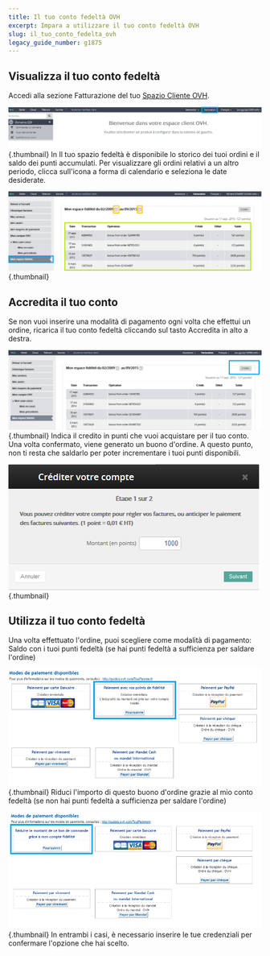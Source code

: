 ```yaml
---
title: Il tuo conto fedeltà OVH
excerpt: Impara a utilizzare il tuo conto fedeltà OVH
slug: il_tuo_conto_fedelta_ovh
legacy_guide_number: g1875
---
```



## Visualizza il tuo conto fedeltà
Accedi alla sezione Fatturazione del tuo [Spazio Cliente OVH](https://www.ovh.com/manager/web/login/).

![](images/img_2780.jpg){.thumbnail}
In Il tuo spazio fedeltà è disponibile lo storico dei tuoi ordini e il saldo dei punti accumulati.
Per visualizzare gli ordini relativi a un altro periodo, clicca sull'icona a forma di calendario e seleziona le date desiderate.

![](images/img_2782.jpg){.thumbnail}


## Accredita il tuo conto
Se non vuoi inserire una modalità di pagamento ogni volta che effettui un ordine, ricarica il tuo conto fedeltà cliccando sul tasto Accredita in alto a destra.

![](images/img_2784.jpg){.thumbnail}
Indica il credito in punti che vuoi acquistare per il tuo conto. Una volta confermato, viene generato un buono d'ordine.
A questo punto, non ti resta che saldarlo per poter incrementare i tuoi punti disponibili.

![](images/img_2786.jpg){.thumbnail}


## Utilizza il tuo conto fedeltà
Una volta effettuato l'ordine, puoi scegliere come modalità di pagamento:
Saldo con i tuoi punti fedeltà (se hai punti fedeltà a sufficienza per saldare l'ordine)

![](images/img_2787.jpg){.thumbnail}
Riduci l'importo di questo buono d'ordine grazie al mio conto fedeltà (se non hai punti fedeltà a sufficienza per saldare l'ordine)

![](images/img_2788.jpg){.thumbnail}
In entrambi i casi, è necessario inserire le tue credenziali per confermare l'opzione che hai scelto.

